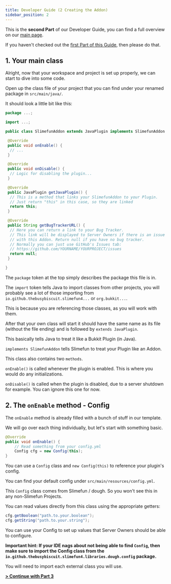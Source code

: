 ```yaml
---
title: Developer Guide (2 Creating the Addon)
sidebar_position: 2
---
```


This is the **second Part** of our Developer Guide, you can find a full overview on our [main page](Developer-Guide).

If you haven't checked out the [first Part of this Guide](Developer-Guide-(1-Project-Setup)), then please do that.

## 1. Your main class

Alright, now that your workspace and project is set up properly, we can start to dive into some code.

Open up the class file of your project that you can find under your renamed package in `src/main/java/`.

It should look a little bit like this:

```java
package ...;

import ...;

public class SlimefunAddon extends JavaPlugin implements SlimefunAddon {

 @Override
 public void onEnable() {
  // ...
 }

 @Override
 public void onDisable() {
  // Logic for disabling the plugin...
 }

 @Override
 public JavaPlugin getJavaPlugin() {
  // This is a method that links your SlimefunAddon to your Plugin.
  // Just return "this" in this case, so they are linked
  return this;
 }

 @Override
 public String getBugTrackerURL() {
  // Here you can return a link to your Bug Tracker.
  // This link will be displayed to Server Owners if there is an issue
  // with this Addon. Return null if you have no bug tracker.
  // Normally you can just use GitHub's Issues tab:
  // https://github.com/YOURNAME/YOURPROJECT/issues
  return null;
 }

}
```

The `package` token at the top simply describes the package this file is in.

The `import` token tells Java to import classes from other projects, you will probably see a lot of those importing from `io.github.thebusybiscuit.slimefun4...` or `org.bukkit...`.

This is because you are referencing those classes, as you will work with them.

After that your own class will start it should have the same name as its file (without the file ending) and is followed by `extends JavaPlugin`.

This basically tells Java to treat it like a Bukkit Plugin (in Java).

`implements SlimefunAddon` tells Slimefun to treat your Plugin like an Addon.

This class also contains two `methods`.

`onEnable()` is called whenever the plugin is enabled. This is where you would do any initializations.

`onDisable()` is called when the plugin is disabled, due to a server shutdown for example. You can ignore this one for now.

## 2. The `onEnable` method - Config

The `onEnable` method is already filled with a bunch of stuff in our template.

We will go over each thing individually, but let's start with something basic.

```java
@Override
public void onEnable() {
    // Read something from your config.yml
    Config cfg = new Config(this);
}
```

You can use a `Config` class and `new Config(this)` to reference your plugin's config.

You can find your default config under `src/main/resources/config.yml`.

This `Config` class comes from Slimefun / dough. So you won't see this in any non-Slimefun Projects.

You can read values directly from this class using the appropriate getters:

```java
cfg.getBoolean("path.to.your.boolean");
cfg.getString("path.to.your.string");
```

You can use your Config to set up values that Server Owners should be able to configure.

**Important hint: If your IDE nags about not being able to find `Config`, then make sure to import the Config class from the `io.github.thebusybiscuit.slimefun4.libraries.dough.config` package.**

You will need to import each external class you will use.

[**> Continue with Part 3**](Developer-Guide-(3-Your-first-Item))
